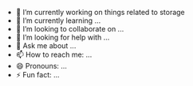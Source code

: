 <!--
### DriverFoundry
#### A nod to working with Linux block devices and "crafting" our own drivers.

<img align="left" width="300" src="https://github.com/gthvn1/kernelcraft/raw/master/images/kernelcraft.png">

 🔭 In the vast, unexplored depths of the digital cosmos, where electrons hum and invisible forces drive the machinery of modern life, lies a world few have dared to venture—a world of kernels, devices, and drivers, whose intricate workings govern the very fabric of our technological existence.

⚡ It is into this realm that KernelCraft embarks, a grand voyage of discovery not unlike the intrepid journeys chronicled by explorers of old. But this is no oceanic voyage nor a subterranean descent; it is a quest into the very heart of the machine itself. From the towering heights of the Linux kernel to the mysterious workings of virtual devices, our expedition will chart a course through uncharted territories, guided by tools of ingenuity: Buildroot, to forge a living root from the source, and QEMU, a virtual ship of boundless possibilities.

🌱 In this project, the curious adventurer will set forth to uncover the secrets of block devices and Virtio—those enigmatic mechanisms that power the unseen engines of modern systems. Each experiment, each driver built, will be a step closer to unlocking the mysteries of how machine and code intertwine, a frontier of knowledge waiting to be tamed.

Thus, KernelCraft begins its expedition into the unknown—where the goal is not simply to understand, but to master the devices that shape our digital world. In this odyssey, we shall learn how they live, how they breathe, and ultimately, how they obey our command.

**gthvn1/gthvn1** is a ✨ _special_ ✨ repository because its `README.md` (this file) appears on your GitHub profile.

Here are some ideas to get you started:
-->

- 🔭 I’m currently working on things related to storage 
- 🌱 I’m currently learning ...
- 👯 I’m looking to collaborate on ...
- 🤔 I’m looking for help with ...
- 💬 Ask me about ...
- 📫 How to reach me: ...
- 😄 Pronouns: ...
- ⚡ Fun fact: ...
